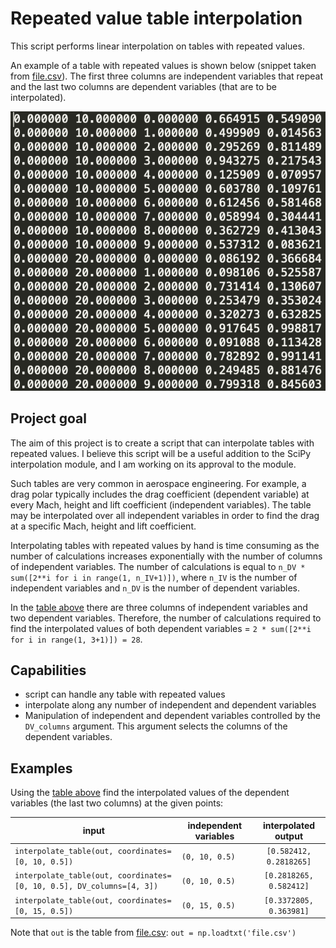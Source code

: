 # Repeated value table interpolation

This script performs linear interpolation on tables with repeated values.

An example of a table with repeated values is shown below (snippet taken from [file.csv](file.csv)).
The first three columns are independent variables that repeat and the last two columns are dependent variables (that are 
to be interpolated).

![alt text](example_table.png "Sample table")

## Project goal
The aim of this project is to create a script that can interpolate tables with repeated values. I believe this script 
will be a useful addition to the SciPy interpolation module, and I am working on its approval to the module.

Such tables are very common in aerospace engineering. For example, a drag polar typically includes the drag coefficient (dependent variable) at every Mach, height and lift coefficient (independent variables). The table may be interpolated over all independent variables in order to find the drag at a specific Mach, height and lift coefficient.

Interpolating tables with repeated values by hand is time consuming as the number of calculations increases exponentially with the number 
of columns of independent variables. The number of calculations is equal to `n_DV * sum([2**i for i in range(1, n_IV+1)])`, where `n_IV` is the number of independent variables and `n_DV` is the number of dependent variables. 
 
 In the [table above](example_table.png) there are three columns of independent variables and two dependent variables. 
 Therefore, the number of calculations required to find the interpolated values of both dependent variables = 
 `2 * sum([2**i for i in range(1, 3+1)]) = 28`. 


## Capabilities
- script can handle any table with repeated values
- interpolate along any number of independent and dependent variables
- Manipulation of independent and dependent variables controlled by the `DV_columns` argument. This argument selects the
 columns of the dependent variables.

## Examples 

Using the [table above](example_table.png) find the interpolated values of the dependent variables (the last two columns)
at the given points:

| input                                                                     | independent variables         | interpolated output       |
| ---------------------------------------------------------------------     | ----------------------------- |:-------------------------:|
| `interpolate_table(out, coordinates=[0, 10, 0.5])`                        | `(0, 10, 0.5)`                | `[0.582412, 0.2818265]`   |
| `interpolate_table(out, coordinates=[0, 10, 0.5], DV_columns=[4, 3])`     | `(0, 10, 0.5)`                | `[0.2818265, 0.582412]`   |
| `interpolate_table(out, coordinates=[0, 15, 0.5])`                        | `(0, 15, 0.5)`                | `[0.3372805, 0.363981]`   |

Note that `out` is the table from [file.csv](file.csv): `out = np.loadtxt('file.csv')`